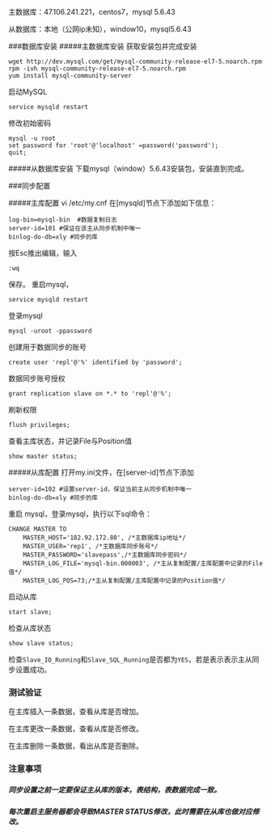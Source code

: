 主数据库：47.106.241.221，centos7，mysql 5.6.43

从数据库：本地（公网ip未知），window10，mysql5.6.43


###数据库安装
#####主数据库安装
获取安装包并完成安装

	wget http://dev.mysql.com/get/mysql-community-release-el7-5.noarch.rpm
	rpm -ivh mysql-community-release-el7-5.noarch.rpm
	yum install mysql-community-server
	
启动MySQL

	service mysqld restart
修改初始密码

	mysql -u root
	set password for 'root'@'localhost' =password('password');
	quit;
#####从数据库安装
下载mysql（window）5.6.43安装包，安装直到完成。

###同步配置

#####主库配置
	vi /etc/my.cnf
在[mysqld]节点下添加如下信息：

	log-bin=mysql-bin  #数据复制日志
	server-id=101 #保证在该主从同步机制中唯一
	binlog-do-db=xly #同步的库

按Esc推出编辑，输入

	:wq
保存。
重启mysql，

	service mysqld restart
登录mysql

	mysql -uroot -ppassword
创建用于数据同步的账号

	create user 'repl'@'%' identified by 'password';
数据同步账号授权

	grant replication slave on *.* to 'repl'@'%';
刷新权限

	flush privileges;
查看主库状态，并记录File与Position值

	show master status;

#####从库配置
打开my.ini文件，在[server-id]节点下添加

	server-id=102 #设置server-id，保证当前主从同步机制中唯一
	binlog-do-db=xly #同步的库
重启 mysql，登录mysql，执行以下sql命令：

	CHANGE MASTER TO
	    MASTER_HOST='182.92.172.80', /*主数据库ip地址*/
	    MASTER_USER='rep1', /*主数据库同步账号*/
	    MASTER_PASSWORD='slavepass',/*主数据库同步密码*/
	    MASTER_LOG_FILE='mysql-bin.000003', /*主从复制配置/主库配置中记录的File值*/
	    MASTER_LOG_POS=73;/*主从复制配置/主库配置中记录的Position值*/
启动从库

	start slave;
检查从库状态

	show slave status;
检查`Slave_IO_Running`和`Slave_SQL_Running`是否都为`YES`，若是表示表示主从同步设置成功。

### 测试验证
在主库插入一条数据，查看从库是否增加。

在主库更改一条数据，查看从库是否修改。

在主库删除一条数据，看出从库是否删除。

### 注意事项
##### 同步设置之前一定要保证主从库的版本，表结构，表数据完成一致。
##### 每次重启主服务器都会导致MASTER STATUS修改，此时需要在从库也做对应修改。
